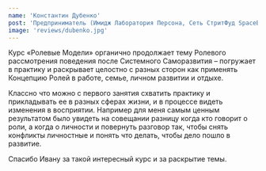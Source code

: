 ```yaml
---
name: 'Константин Дубенко'
post: 'Предприниматель (Имидж Лаборатория Персона, Сеть СтритФуд SpaceBar гор. Калининград, Ресторан AltPlatz, Апартаменты ArtApartments гор. Светлогорск)'
image: 'reviews/dubenko.jpg'
---
```


Курс «Ролевые Модели» органично продолжает тему Ролевого рассмотрения поведения после Системного Саморазвития – погружает в практику и раскрывает целостно с разных сторон как применять Концепцию Ролей в работе, семье, личном развитии и отдыхе.

Классно что можно с первого занятия схватить практику и прикладывать ее в разных сферах жизни, и в процессе видеть изменения в восприятии. Например для меня самым ценным результатом было увидеть на совещании разницу когда кто говорит о роли, а когда о личности и повернуть разговор так, чтобы снять конфликты личностные и понять что делать, чтобы дело пошло в развитие.

Спасибо Ивану за такой интересный курс и за раскрытие темы.
